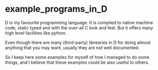 # example_programs_in_D

D is my favourite programming language. It is compiled to native machine code, static typed and with the 
over-all C look and feel. But it offers many high level facilities like python.

Even though there are many (third-party) librearies in D for doing almost anything that you may want, usually they
are not well documented.

So I keep here some examples for myself of how I managed to do some things, and I believe that these examples could be also useful to others.

